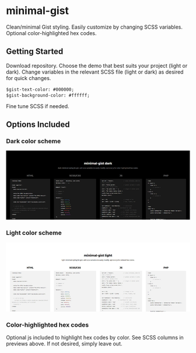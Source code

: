 # minimal-gist

Clean/minimal Gist styling. Easily customize by changing SCSS variables. Optional color-highlighted hex codes.

## Getting Started

Download repository. Choose the demo that best suits your project (light or dark). Change variables in the relevant SCSS file (light or dark) as desired for quick changes.

```
$gist-text-color: #000000;
$gist-background-color: #ffffff;
```

Fine tune SCSS if needed. 

## Options Included

### Dark color scheme

![Dark color scheme](https://github.com/ash-dev/minimal-gist/blob/master/images/demo-dark.jpg?raw=true)

### Light color scheme

![Light color scheme](https://github.com/ash-dev/minimal-gist/blob/master/images/demo-light.jpg?raw=true)

### Color-highlighted hex codes

Optional js included to highlight hex codes by color. See SCSS columns in previews above. If not desired, simply leave out.
